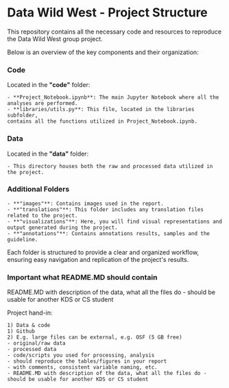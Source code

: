 # Data Wild West - Project Structure

This repository contains all the necessary code and resources to reproduce the Data Wild West group project. 

Below is an overview of the key components and their organization:

### Code
Located in the **"code"** folder:

    - **Project_Notebook.ipynb**: The main Jupyter Notebook where all the analyses are performed.
    - **libraries/utils.py**: This file, located in the libraries subfolder, 
    contains all the functions utilized in Project_Notebook.ipynb.

### Data
Located in the **"data"** folder:

    - This directory houses both the raw and processed data utilized in the project.

### Additional Folders
    - **"images"**: Contains images used in the report.
    - **"translations"**: This folder includes any translation files related to the project.
    - **"visualizations"**: Here, you will find visual representations and output generated during the project.
    - **"annotations"**: Contains annotations results, samples and the guideline.

Each folder is structured to provide a clear and organized workflow, ensuring easy navigation and replication of the project's results.



### Important what README.MD should contain

README.MD with description of the data, what all the files do - should be usable for another KDS or CS student

Project hand-in:

    1) Data & code
    1) Github
    2) E.g. large files can be external, e.g. OSF (5 GB free)
    - original/raw data
    - processed data
    - code/scripts you used for processing, analysis
    - should reproduce the tables/figures in your report
    - with comments, consistent variable naming, etc.
    - README.MD with description of the data, what all the files do - should be usable for another KDS or CS student